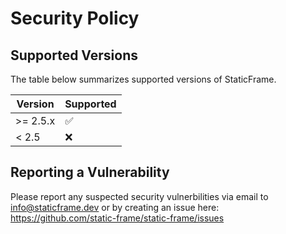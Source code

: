 # Security Policy

## Supported Versions

The table below summarizes supported versions of StaticFrame.

| Version  | Supported          |
| -------- | ------------------ |
| >= 2.5.x | :white_check_mark: |
|  < 2.5   | :x:                |

## Reporting a Vulnerability

Please report any suspected security vulnerbilities via email to info@staticframe.dev or by creating an issue here:
https://github.com/static-frame/static-frame/issues
